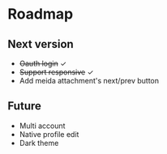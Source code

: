 # Roadmap

## Next version
- ~~Oauth login~~ ✓
- ~~Support responsive~~ ✓
- Add meida attachment's next/prev button

## Future
- Multi account
- Native profile edit
- Dark theme
